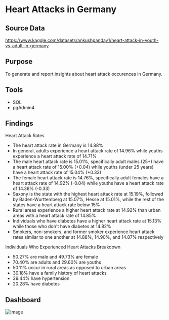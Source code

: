 # Heart Attacks in Germany
## Source Data
https://www.kaggle.com/datasets/ankushpanday1/heart-attack-in-youth-vs-adult-in-germany

## Purpose
To generate and report insights about heart attack occurences in Germany.

## Tools
- SQL
- pgAdmin4

## Findings

Heart Attack Rates
- The heart attack rate in Germany is 14.88%
- In general, adults experience a heart attack rate of 14.96% while youths experience a heart attack rate of 14.71%
- The male heart attack rate is 15.01%, specifically adult males (25+) have a heart attack rate of 15.00% (+0.04) while youths (under 25 years) have a heart attack rate of 15.04% (+0.33)
- The female heart attack rate is 14.76%, specifically adult females have a heart attack rate of 14.92% (-0.04) while youths have a heart attack rate of 14.38% (-0.33)
- Saxony is the state with the highest heart attack rate at 15.19%, followed by Baden-Wurttemberg at 15.07%, Hesse at 15.01%, while the rest of the states have a heart attack rate below 15%
- Rural areas experience a higher heart attack rate at 14.92% than urban areas with a heart attack rate of 14.85%
- Individuals who have diabetes have a higher heart attack rate at 15.13% while those who don't have diabetes at 14.82%
- Smokers, non-smokers, and former smoker experience heart attack rates similar to one another at 14.88%, 14.90%, and 14.87% respectively

Individuals Who Experienced Heart Attacks Breakdown
- 50.27% are male and 49.73% are female
- 70.40% are adults and 29.60% are youths
- 50.11% occur in rural areas as opposed to urban areas
- 30.18% have a family history of heart attacks
- 39.44% have hypertension
- 20.28% have diabetes

## Dashboard
![image](https://github.com/user-attachments/assets/f033a15e-9beb-458d-b58f-e7ef1a499773)



 

